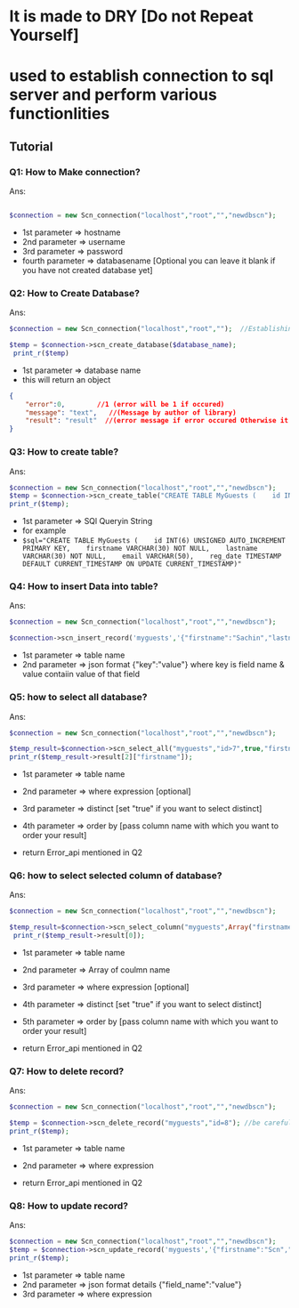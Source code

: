 # It is made to DRY [Do not Repeat Yourself]
# used to establish connection to sql server and perform various functionlities

## Tutorial
### Q1: How to Make connection?
Ans: 
```php

$connection = new Scn_connection("localhost","root","","newdbscn");
```
- 1st parameter => hostname
- 2nd parameter => username
- 3rd parameter => password
- fourth parameter => databasename  [Optional you can leave it blank if you have not created database yet]

### Q2: How to Create Database?
Ans:
```php 
$connection = new Scn_connection("localhost","root","");  //Establishing Connection

$temp = $connection->scn_create_database($database_name);
 print_r($temp)
 ```
- 1st parameter => database name
- this will return an object
```json
{
    "error":0,        //1 (error will be 1 if occured)
    "message": "text",   //(Message by author of library)
    "result": "result"  //(error message if error occured Otherwise it will return result, it may be object, array or any string and number)
}
```

### Q3: How to create table?
Ans: 
```php
$connection = new Scn_connection("localhost","root","","newdbscn");
$temp = $connection->scn_create_table("CREATE TABLE MyGuests (    id INT(6) UNSIGNED AUTO_INCREMENT PRIMARY KEY,    firstname VARCHAR(30) NOT NULL,    lastname VARCHAR(30) NOT NULL,    email VARCHAR(50),    reg_date TIMESTAMP DEFAULT CURRENT_TIMESTAMP ON UPDATE CURRENT_TIMESTAMP)");
print_r($temp);
```
- 1st parameter => SQl Queryin String
- for example 
- ``` $sql="CREATE TABLE MyGuests (    id INT(6) UNSIGNED AUTO_INCREMENT PRIMARY KEY,    firstname VARCHAR(30) NOT NULL,    lastname VARCHAR(30) NOT NULL,    email VARCHAR(50),    reg_date TIMESTAMP DEFAULT CURRENT_TIMESTAMP ON UPDATE CURRENT_TIMESTAMP)" ```

### Q4: How to insert Data into table?
Ans:
```php
$connection = new Scn_connection("localhost","root","","newdbscn");

$connection->scn_insert_record('myguests','{"firstname":"Sachin","lastname":"Thakur","email":"scn.arn@gmail.com"}')
```
- 1st parameter => table name
- 2nd parameter => json format {"key":"value"} where key is field name & value contaiin value of that field

### Q5: how to select all database?
Ans:
```php
$connection = new Scn_connection("localhost","root","","newdbscn");

$temp_result=$connection->scn_select_all("myguests","id>7",true,"firstname");//(table_name, where_expression,distinct,orderby)
print_r($temp_result->result[2]["firstname"]);
```
- 1st parameter => table name
- 2nd parameter => where expression [optional]
- 3rd parameter => distinct [set "true" if you want to select distinct]
- 4th parameter => order by [pass column name with which you want to order your result]

- return Error_api mentioned in Q2

### Q6: how to select selected column of database?
Ans:
```php
$connection = new Scn_connection("localhost","root","","newdbscn");

$temp_result=$connection->scn_select_column("myguests",Array("firstname","lastname"));//(table_name, where_expression,distinct,orderby)
 print_r($temp_result->result[0]);
```
- 1st parameter => table name
- 2nd parameter => Array of coulmn name
- 3rd parameter => where expression [optional]
- 4th parameter => distinct [set "true" if you want to select distinct]
- 5th parameter => order by [pass column name with which you want to order your result]

- return Error_api mentioned in Q2

### Q7: How to delete record?
Ans:
```php
$connection = new Scn_connection("localhost","root","","newdbscn");

$temp = $connection->scn_delete_record("myguests","id=8"); //be carefule in 2nd parameter 
print_r($temp);
```
- 1st parameter => table name
- 2nd parameter => where expression

- return Error_api mentioned in Q2

### Q8: How to update record?
Ans:
```php
$connection = new Scn_connection("localhost","root","","newdbscn");
$temp = $connection->scn_update_record('myguests','{"firstname":"Scn","lastname":"arayans"}','id=10');
print_r($temp);
```
- 1st parameter => table name
- 2nd parameter => json format details {"field_name":"value"}
- 3rd parameter => where expression
